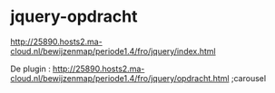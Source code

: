 # jquery-opdracht

http://25890.hosts2.ma-cloud.nl/bewijzenmap/periode1.4/fro/jquery/index.html

De plugin : http://25890.hosts2.ma-cloud.nl/bewijzenmap/periode1.4/fro/jquery/opdracht.html
;carousel

